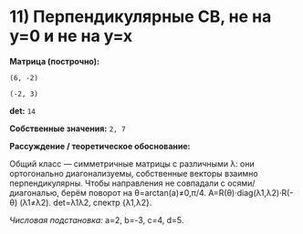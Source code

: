 # 11) Перпендикулярные СВ, не на y=0 и не на y=x

**Матрица (построчно):**

`(6, -2)`

`(-2, 3)`

**det:** `14`

**Собственные значения:** `2, 7`

**Рассуждение / теоретическое обоснование:**

Общий класс — симметричные матрицы с различными λ: они ортогонально диагонализуемы, собственные векторы взаимно перпендикулярны. Чтобы направления не совпадали с осями/диагональю, берём поворот на θ=arctan(a)≠0,π/4. A=R(θ)·diag(λ1,λ2)·R(-θ) (λ1≠λ2). det=λ1λ2, спектр {λ1,λ2}.

*Числовая подстановка:* a=2, b=-3, c=4, d=5.
